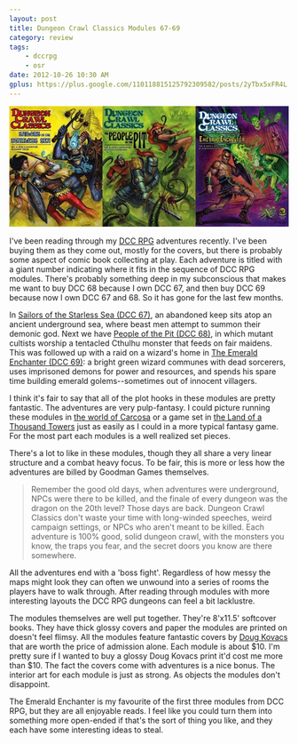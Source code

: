 ```yaml
---
layout: post
title: Dungeon Crawl Classics Modules 67-69
category: review
tags:
    - dccrpg
    - osr
date: 2012-10-26 10:30 AM
gplus: https://plus.google.com/110118815125792309582/posts/2yTbx5xFR4L
---
```


![DCC RPG Modules 67-69][dcc-rpg-img]

I've been reading through my [DCC RPG][1] adventures recently. I've been buying them as they come out, mostly for the covers, but there is probably some aspect of comic book collecting at play. Each adventure is titled with a giant number indicating where it fits in the sequence of DCC RPG modules. There's probably something deep in my subconscious that makes me want to buy DCC 68 because I own DCC 67, and then buy DCC 69 because now I own DCC 67 and 68. So it has gone for the last few months.
 
In [Sailors of the Starless Sea (DCC 67)][2], an abandoned keep sits atop an ancient underground sea, where beast men attempt to summon their demonic god. Next we have [People of the Pit (DCC 68)][3], in which mutant cultists worship a tentacled Cthulhu monster that feeds on fair maidens. This was followed up with a raid on a wizard's home in [The Emerald Enchanter (DCC 69)][4]: a bright green wizard communes with dead sorcerers, uses imprisoned demons for power and resources, and spends his spare time building emerald golems--sometimes out of innocent villagers.

I think it's fair to say that all of the plot hooks in these modules are pretty fantastic. The adventures are very pulp-fantasy. I could picture running these modules in [the world of Carcosa][5] or a game set in [the Land of a Thousand Towers][6] just as easily as I could in a more typical fantasy game. For the most part each modules is a well realized set pieces.

There's a lot to like in these modules, though they all share a very linear structure and a combat heavy focus. To be fair, this is more or less how the adventures are billed by Goodman Games themselves. 

> Remember the good old days, when adventures were underground, NPCs were there to be killed, and the finale of every dungeon was the dragon on the 20th level? Those days are back. Dungeon Crawl Classics don't waste your time with long-winded speeches, weird campaign settings, or NPCs who aren't meant to be killed. Each adventure is 100% good, solid dungeon crawl, with the monsters you know, the traps you fear, and the secret doors you know are there somewhere. 

All the adventures end with a 'boss fight'. Regardless of how messy the maps might look they can often we unwound into a series of rooms the players have to walk through. After reading through modules with more interesting layouts the DCC RPG dungeons can feel a bit lacklustre.

The modules themselves are well put together. They're  8'x11.5' softcover books. They have thick glossy covers and paper the modules are printed on doesn't feel flimsy. All the modules feature fantastic covers by [Doug Kovacs][7] that are worth the price of admission alone. Each module is about $10. I'm pretty sure if I wanted to buy a glossy Doug Kovacs print it'd cost me more than $10. The fact the covers come with adventures is a nice bonus. The interior art for each module is just as strong. As objects the modules don't disappoint.

The Emerald Enchanter is my favourite of the first three modules from DCC RPG, but they are all enjoyable reads. I feel like you could turn them into something more open-ended if that's the sort of thing you like, and they each have some interesting ideas to steal.


[1]: http://www.goodman-games.com/5070preview.html
[2]: http://www.goodman-games.com/5066preview.html
[3]: http://www.goodman-games.com/5067preview.html
[4]: http://www.goodman-games.com/5068preview.html 
[5]: /tag/carcosa/
[6]: http://dungeonofsigns.blogspot.ca/2012/07/belated-ase-1-review.html
[7]: http://www.dougkovacs.com/home.html

[dcc-rpg-img]: /assets/img/dcc-rpg-modules-i.jpg